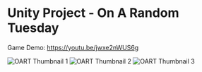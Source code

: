 # Unity Project - On A Random Tuesday
Game Demo: https://youtu.be/jwxe2nWUS6g

![OART Thumbnail 1](https://github.com/user-attachments/assets/9306f413-d879-488b-90ea-61fb58136bc8)
![OART Thumbnail 2](https://github.com/user-attachments/assets/100b44bc-ff48-467f-a3b3-affee5f28b56)
![OART Thumbnail 3](https://github.com/user-attachments/assets/8278bc3d-4430-4b5a-81b5-d32c58803fbc)
